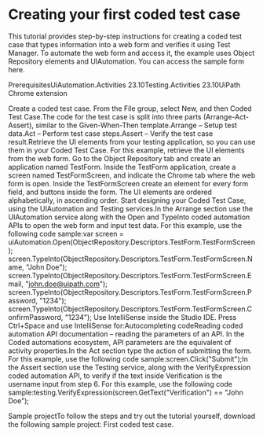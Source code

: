 ﻿# Creating your first coded test case

This tutorial provides step-by-step instructions for creating a coded test case that types information into a web form and verifies it using Test Manager. To automate the web form and access it, the example uses Object Repository elements and UIAutomation. You can access the sample form here.

PrerequisitesUiAutomation.Activities 23.10Testing.Activities 23.10UiPath Chrome extension

Create a coded test case. From the File group, select New, and then Coded Test Case.The code for the test case is split into three parts (Arrange-Act-Assert), similar to the Given-When-Then template.Arrange – Setup test data.Act – Perform test case steps.Assert – Verify the test case result.Retrieve the UI elements from your testing application, so you can use them in your Coded Test Case. For this example, retrieve the UI elements from the web form. Go to the Object Repository tab and create an application named TestForm. Inside the TestForm application, create a screen named TestFormScreen, and indicate the Chrome tab where the web form is open. Inside the TestFormScreen create an element for every form field, and buttons inside the form. The UI elements are ordered alphabetically, in ascending order. Start designing your Coded Test Case, using the UIAutomation and Testing services.In the Arrange section use the
                                                  UIAutomation service along with the Open and TypeInto coded automation
                                                  APIs to open the web form and input test data. For
                                                  this example, use the following code sample:var screen = uiAutomation.Open(ObjectRepository.Descriptors.TestForm.TestFormScreen);
            screen.TypeInto(ObjectRepository.Descriptors.TestForm.TestFormScreen.Name, "John Doe");
            screen.TypeInto(ObjectRepository.Descriptors.TestForm.TestFormScreen.Email, "john.doe@uipath.com");
            screen.TypeInto(ObjectRepository.Descriptors.TestForm.TestFormScreen.Password, "1234");
            screen.TypeInto(ObjectRepository.Descriptors.TestForm.TestFormScreen.ConfirmPassword, "1234");
Use
                                                  IntelliSense inside the Studio IDE. Press
                                                  Ctrl+Space and use IntelliSense
                                                  for:Autocompleting codeReading coded automation API documentation –
                                                  reading the parameters of an API. In the Coded
                                                  automations ecosystem, API parameters are the
                                                  equivalent of activity properties.In the Act section type the action of submitting the form. For this example, use the following code sample:screen.Click("Submit");In the Assert section use the
                                                  Testing service, along with the VerifyExpression coded
                                                  automation API, to verify if the text inside
                                                  Verification is the username input from
                                                  step 6. For this example, use the following code
                                                  sample:testing.VerifyExpression(screen.GetText("Verification") == "John Doe");

Sample projectTo follow the steps and try out the tutorial yourself, download the following sample project: First coded test case.
